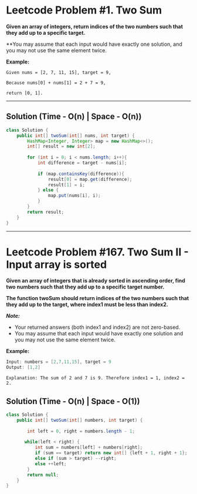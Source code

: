 # Leetcode Problem #1. Two Sum

**Given an array of integers, return indices of the two numbers such that they add up to a specific target.**

**You may assume that each input would have exactly one solution, and you may not use the same element twice.

**Example:**

```
Given nums = [2, 7, 11, 15], target = 9,

Because nums[0] + nums[1] = 2 + 7 = 9,

return [0, 1].
```

---

## Solution (Time - O(n) | Space - O(n))

```java
class Solution {
    public int[] twoSum(int[] nums, int target) {
        HashMap<Integer, Integer> map = new HashMap<>();
        int[] result = new int[2];
        
        for (int i = 0; i < nums.length; i++){
            int difference = target - nums[i];
            
            if (map.containsKey(difference)){
                result[0] = map.get(difference);
                result[1] = i;
            } else {
                map.put(nums[i], i);
            }
        }
        return result;
    }
}
```

---

# Leetcode Problem #167. Two Sum II - Input array is sorted

**Given an array of integers that is already sorted in ascending order, find two numbers such that they add up to a specific target number.**

**The function twoSum should return indices of the two numbers such that they add up to the target, where index1 must be less than index2.**

***Note:***

- Your returned answers (both index1 and index2) are not zero-based.
- You may assume that each input would have exactly one solution and you may not use the same element twice.

**Example:**

```java
Input: numbers = [2,7,11,15], target = 9
Output: [1,2]
```

`Explanation: The sum of 2 and 7 is 9. Therefore index1 = 1, index2 = 2.`

## Solution (Time - O(n) | Space - O(1))

```java
class Solution {
    public int[] twoSum(int[] numbers, int target) {
        
        int left = 0, right = numbers.length - 1;
        
       while(left < right) {
           int sum = numbers[left] + numbers[right];
           if (sum == target) return new int[] {left + 1, right + 1};
           else if (sum > target) --right;
           else ++left;
        }
        return null;
    }
}
```
